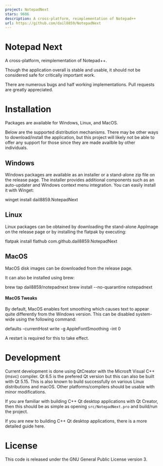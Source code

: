 ```yaml
---
project: NotepadNext
stars: 9606
description: A cross-platform, reimplementation of Notepad++
url: https://github.com/dail8859/NotepadNext
---
```


Notepad Next
============

A cross-platform, reimplementation of Notepad++.

Though the application overall is stable and usable, it should not be considered safe for critically important work.

There are numerous bugs and half working implementations. Pull requests are greatly appreciated.

Installation
============

Packages are available for Windows, Linux, and MacOS.

Below are the supported distribution mechanisms. There may be other ways to download/install the application, but this project will likely not be able to offer any support for those since they are made availble by other individuals.

Windows
-------

Windows packages are available as an installer or a stand-alone zip file on the release page. The installer provides additional components such as an auto-updater and Windows context menu integration. You can easily install it with Winget:

winget install dail8859.NotepadNext

Linux
-----

Linux packages can be obtained by downloading the stand-alone AppImage on the release page or by installing the flatpak by executing:

flatpak install flathub com.github.dail8859.NotepadNext

MacOS
-----

MacOS disk images can be downloaded from the release page.

It can also be installed using brew:

brew tap dail8859/notepadnext
brew install --no-quarantine notepadnext

#### MacOS Tweaks

By default, MacOS enables font smoothing which causes text to appear quite differently from the Windows version. This can be disabled system-wide using the following command:

defaults -currentHost write -g AppleFontSmoothing -int 0

A restart is required for this to take effect.

Development
===========

Current development is done using QtCreator with the Microsft Visual C++ (msvc) compiler. Qt 6.5 is the prefered Qt version but this can also be built with Qt 5.15. This is also known to build successfully on various Linux distributions and macOS. Other platforms/compilers should be usable with minor modifications.

If you are familiar with building C++ Qt desktop applications with Qt Creator, then this should be as simple as opening `src/NotepadNext.pro` and build/run the project.

If you are new to building C++ Qt desktop applications, there is a more detailed guide here.

License
=======

This code is released under the GNU General Public License version 3.
